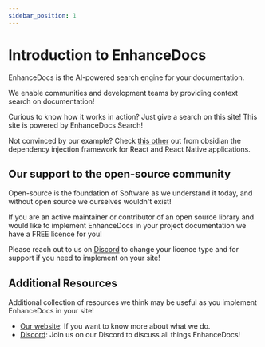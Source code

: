 ```yaml
---
sidebar_position: 1
---
```


# Introduction to EnhanceDocs

EnhanceDocs is the AI-powered search engine for your documentation.

We enable communities and development teams by providing context search on documentation!

Curious to know how it works in action? Just give a search on this site! This site is powered by EnhanceDocs Search!

Not convinced by our example? Check [this other](https://wix-incubator.github.io/obsidian/) out from obsidian the dependency injection framework for React and React Native applications.

## Our support to the open-source community

Open-source is the foundation of Software as we understand it today, and without open source we ourselves wouldn't exist!

If you are an active maintainer or contributor of an open source library and would like to implement EnhanceDocs in your project documentation
we have a FREE licence for you!

Please reach out to us on [Discord](https://discord.com/invite/AUDa3KZavw) to change your licence type and for support if you need to implement on your site!

## Additional Resources
Additional collection of resources we think may be useful as you implement EnhanceDocs in your site!

- [Our website](http://enhancedocs.com/): If you want to know more about what we do.
- [Discord](https://discord.com/invite/AUDa3KZavw): Join us on our Discord to discuss all things EnhanceDocs!
